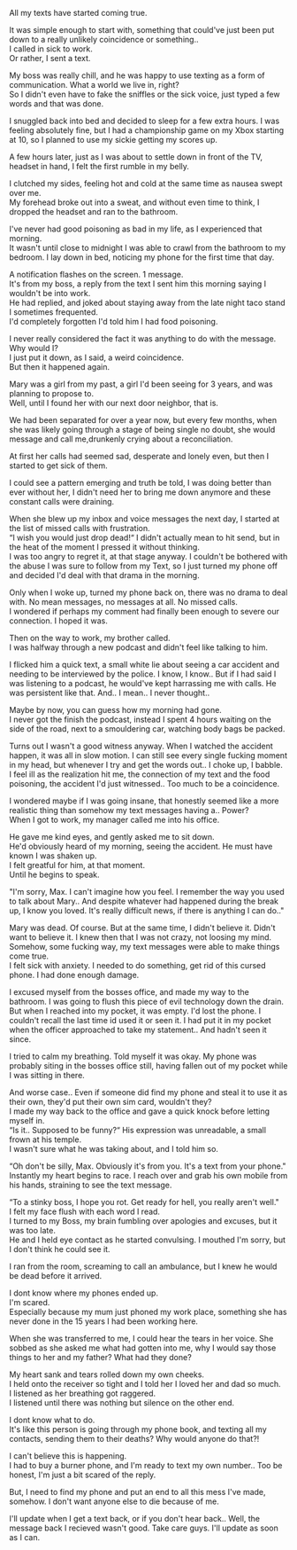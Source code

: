 All my texts have started coming true.  

It was simple enough to start with, something that could've just been put down to a really unlikely coincidence or something..  
I called in sick to work.  
Or rather, I sent a text.  

My boss was really chill, and he was happy to use texting as a form of communication. What a world we live in, right?  
So I didn't even have to fake the sniffles or the sick voice, just typed a few words and that was done.  

I snuggled back into bed and decided to sleep for a few extra hours. I was feeling absolutely fine, but I had a championship game on my Xbox starting at 10, so I planned to use my sickie getting my scores up.   

A few hours later, just as I was about to settle down in front of the TV, headset in hand, I felt the first rumble in my belly.   

I clutched my sides, feeling hot and cold at the same time as nausea swept over me.   
My forehead broke out into a sweat, and without even time to think, I dropped the headset and ran to the bathroom.  

I've never had good poisoning as bad in my life, as I experienced that morning.   
It wasn't until close to midnight I was able to crawl from the bathroom to my bedroom. I lay down in bed, noticing my phone for the first time that day. 

A notification flashes on the screen. 1 message.   
It's from my boss, a reply from the text I sent him this morning saying I wouldn't be into work.   
He had replied, and joked about staying away from the late night taco stand I sometimes frequented.   
I'd completely forgotten I'd told him I had food poisoning.   

I never really considered the fact it was anything to do with the message.   
Why would I?   
I just put it down, as I said, a weird coincidence.   
But then it happened again.   

Mary was a girl from my past, a girl I'd been seeing for 3 years, and was planning to propose to.   
Well, until I found her with our next door neighbor, that is.   

We had been separated for over a year now, but every few months, when she was likely going through a stage of being single no doubt, she would message and call me,drunkenly crying about a reconciliation.   

At first her calls had seemed sad, desperate and lonely even, but then I started to get sick of them.   

I could see a pattern emerging and truth be told, I was doing better than ever without her, I didn't need her to bring me down anymore and these constant calls were draining.   

When she blew up my inbox and voice messages the next day, I started at the list of missed calls with frustration.  
“I wish you would just drop dead!“ I didn't actually mean to hit send, but in the heat of the moment I pressed it without thinking.   
I was too angry to regret it, at that stage anyway. I couldn't be bothered with the abuse I was sure to follow from my Text, so I just turned my phone off and decided I'd deal with that drama in the morning.   

Only when I woke up, turned my phone back on, there was no drama to deal with. No mean messages, no messages at all. No missed calls.   
I wondered if perhaps my comment had finally been enough to severe our connection. I hoped it was.   

Then on the way to work, my brother called.   
I was halfway through a new podcast and didn't feel like talking to him.   

I flicked him a quick text, a small white lie about seeing a car accident and needing to be interviewed by the police. I know, I know.. But if I had said I was listening to a podcast, he would've kept harrassing me with calls. He was persistent like that. And.. I mean.. I never thought..   

Maybe by now, you can guess how my morning had gone.   
I never got the finish the podcast, instead I spent 4 hours waiting on the side of the road, next to a smouldering car, watching body bags be packed.  

Turns out I wasn't a good witness anyway. When I watched the accident happen, it was all in slow motion. I can still see every single fucking moment in my head, but whenever I try and get the words out.. I choke up, I babble.   
I feel ill as the realization hit me, the connection of my text and the food poisoning, the accident I'd just witnessed.. Too much to be a coincidence.   

I wondered maybe if I was going insane, that honestly seemed like a more realistic thing than somehow my text messages having a.. Power?   
When I got to work, my manager called me into his office.   

He gave me kind eyes, and gently asked me to sit down.   
He'd obviously heard of my morning, seeing the accident. He must have known I was shaken up.   
I felt greatful for him, at that moment.   
Until he begins to speak.  

"I'm sorry, Max. I can't imagine how you feel. I remember the way you used to talk about Mary.. And despite whatever had happened during the break up, I know you loved. It's really difficult news, if there is anything I can do.."  

Mary was dead. Of course. But at the same time, I didn't believe it. Didn't want to believe it. I knew then that I was not crazy, not loosing my mind. Somehow, some fucking way, my text messages were able to make things come true.   
I felt sick with anxiety. I needed to do something, get rid of this cursed phone. I had done enough damage.  

I excused myself from the bosses office, and made my way to the bathroom. I was going to flush this piece of evil technology down the drain.   
But when I reached into my pocket, it was empty. I'd lost the phone. I couldn't recall the last time id used it or seen it. I had put it in my pocket when the officer approached to take my statement.. And hadn't seen it since.   

I tried to calm my breathing. Told myself it was okay. My phone was probably siting in the bosses office still, having fallen out of my pocket while I was sitting in there.   

And worse case.. Even if someone did find my phone and steal it to use it as their own, they'd put their own sim card, wouldn't they?  
 I made my way back to the office and gave a quick knock before letting myself in.   
“Is it.. Supposed to be funny?“ His expression was unreadable, a small frown at his temple.   
I wasn't sure what he was taking about, and I told him so.   

“Oh don't be silly, Max. Obviously it's from you. It's a text from your phone."  
Instantly my heart begins to race. I reach over and grab his own mobile from his hands, straining to see the text message.   

“To a stinky boss, I hope you rot. Get ready for hell, you really aren't well."  
I felt my face flush with each word I read.   
I turned to my Boss, my brain fumbling over apologies and excuses, but it was too late.   
He and I held eye contact as he started convulsing. I mouthed I'm sorry, but I don't think he could see it.   

I ran from the room, screaming to call an ambulance, but I knew he would be dead before it arrived.  

I dont know where my phones ended up.   
I'm scared.   
Especially because my mum just phoned my work place, something she has never done in the 15 years I had been working here.   

When she was transferred to me, I could hear the tears in her voice. She sobbed as she asked me what had gotten into me, why I would say those things to her and my father? What had they done?
   
My heart sank and tears rolled down my own cheeks.   
I held onto the receiver so tight and I told her I loved her and dad so much.   
I listened as her breathing got raggered.   
I listened until there was nothing but silence on the other end.   

I dont know what to do.   
It's like this person is going through my phone book, and texting all my contacts, sending them to their deaths? 
Why would anyone do that?!  

I can't believe this is happening.   
I had to buy a burner phone, and I'm ready to text my own number.. Too be honest, I'm just a bit scared of the reply.   

But, I need to find my phone and put an end to all this mess I've made, somehow. I don't want anyone else to die because of me.   

I'll update when I get a text back, or if you don't hear back.. Well, the message back I recieved wasn't good. Take care guys. I'll update as soon as I can.